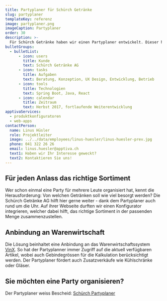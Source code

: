 ```yaml
---
title: Partyplaner für Schürch Getränke
slug: partyplaner
templateKey: referenz
image: partyplaner.png
imageCaption: Partyplaner
order: 30
description: >-
  Für Schürch Getränke haben wir einen Partyplaner entwickelt. Dieser hilft bei der Auswahl des richtigen Sortiments in der optimalen Menge.
bulletGroups:
  - bulletList:
      - icon: users
        title: Kunde
        text: Schürch Getränke AG
      - icon: tasks
        title: Aufgaben
        text: Beratung, Konzeption, UX Design, Entwicklung, Betrieb
      - icon: tools
        title: Technologien
        text: Spring Boot, Java, React
      - icon: calendar
        title: Zeitraum
        text: Herbst 2017, fortlaufende Weiterentwicklung
apptivaServices:
  - produktkonfiguratoren
  - web-apps
contactPerson:
  name: Linus Hüsler
  role: Projektleiter
  image: ../../data/employees/linus-huesler/linus-huesler-prev.jpg
  phone: 041 322 26 26
  email: linus.huesler@apptiva.ch
  text1: Haben wir Ihr Interesse geweckt?
  text2: Kontaktieren Sie uns!
---
```


## Für jeden Anlass das richtige Sortiment

Wer schon einmal eine Party für mehrere Leute organisiert hat, kennt die Herausforderung: Von welchen Getränken soll wie viel besorgt werden? Die Schürch Getränke AG hilft hier gerne weiter - dank dem Partyplaner auch rund um die Uhr. Auf ihrer Webseite durften wir einen Konfigurator integrieren, welcher dabei hilft, das richtige Sortiment in der passenden Menge zusammenzustellen.

## Anbindung an Warenwirtschaft

Die Lösung beinhaltet eine Anbindung an das Warenwirtschaftssystem [VinX](https://vinx.ch/). So hat der Partyplanner immer Zugriff auf die aktuell verfügbaren Artikel, wobei auch Gebindegrössen für die Kalkulation berücksichtigt werden. Der Partyplaner fördert auch Zusatzverkäufe wie Kühlschränke oder Gläser.

## Sie möchten eine Party organisieren?

Der Partyplaner weiss Bescheid: [Schürch Partyplaner](https://www.schurch.ch/partyplaner.html)
